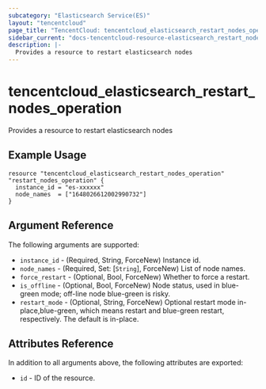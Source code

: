 ```yaml
---
subcategory: "Elasticsearch Service(ES)"
layout: "tencentcloud"
page_title: "TencentCloud: tencentcloud_elasticsearch_restart_nodes_operation"
sidebar_current: "docs-tencentcloud-resource-elasticsearch_restart_nodes_operation"
description: |-
  Provides a resource to restart elasticsearch nodes
---
```


# tencentcloud_elasticsearch_restart_nodes_operation

Provides a resource to restart elasticsearch nodes

## Example Usage

```hcl
resource "tencentcloud_elasticsearch_restart_nodes_operation" "restart_nodes_operation" {
  instance_id = "es-xxxxxx"
  node_names  = ["1648026612002990732"]
}
```

## Argument Reference

The following arguments are supported:

* `instance_id` - (Required, String, ForceNew) Instance id.
* `node_names` - (Required, Set: [`String`], ForceNew) List of node names.
* `force_restart` - (Optional, Bool, ForceNew) Whether to force a restart.
* `is_offline` - (Optional, Bool, ForceNew) Node status, used in blue-green mode; off-line node blue-green is risky.
* `restart_mode` - (Optional, String, ForceNew) Optional restart mode in-place,blue-green, which means restart and blue-green restart, respectively. The default is in-place.

## Attributes Reference

In addition to all arguments above, the following attributes are exported:

* `id` - ID of the resource.




